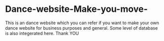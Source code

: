# Dance-website-Make-you-move-
This is an dance website which you can refer if you want to make your own dance website for business purposes and general. Some level of database is also integerated here. Thank YOU
